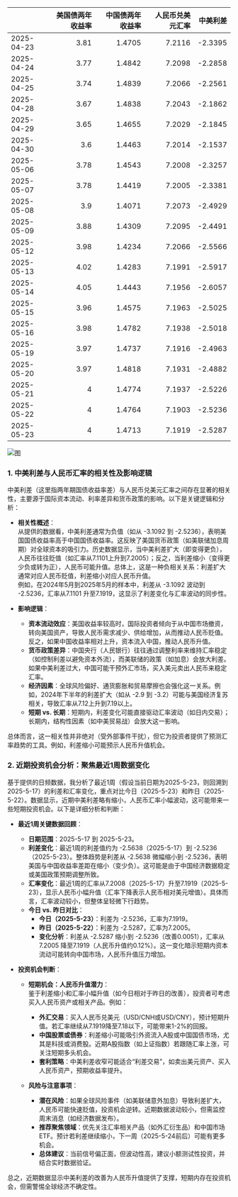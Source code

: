 |            |   美国债两年收益率 |   中国债两年收益率 |   人民币兑美元汇率 |   中美利差 |
|:-----------|-------------------:|-------------------:|-------------------:|-----------:|
| 2025-04-23 |               3.81 |             1.4705 |             7.2116 |    -2.3395 |
| 2025-04-24 |               3.77 |             1.4842 |             7.2098 |    -2.2858 |
| 2025-04-25 |               3.74 |             1.4839 |             7.2066 |    -2.2561 |
| 2025-04-28 |               3.67 |             1.4838 |             7.2043 |    -2.1862 |
| 2025-04-29 |               3.65 |             1.4655 |             7.2029 |    -2.1845 |
| 2025-04-30 |               3.6  |             1.4463 |             7.2014 |    -2.1537 |
| 2025-05-06 |               3.78 |             1.4543 |             7.2008 |    -2.3257 |
| 2025-05-07 |               3.78 |             1.4419 |             7.2005 |    -2.3381 |
| 2025-05-08 |               3.9  |             1.4071 |             7.2073 |    -2.4929 |
| 2025-05-09 |               3.88 |             1.4309 |             7.2095 |    -2.4491 |
| 2025-05-12 |               3.98 |             1.4234 |             7.2066 |    -2.5566 |
| 2025-05-13 |               4.02 |             1.4283 |             7.1991 |    -2.5917 |
| 2025-05-14 |               4.05 |             1.4443 |             7.1956 |    -2.6057 |
| 2025-05-15 |               3.96 |             1.4575 |             7.1963 |    -2.5025 |
| 2025-05-16 |               3.98 |             1.4782 |             7.1938 |    -2.5018 |
| 2025-05-19 |               3.97 |             1.4737 |             7.1916 |    -2.4963 |
| 2025-05-20 |               3.97 |             1.4818 |             7.1931 |    -2.4882 |
| 2025-05-21 |               4    |             1.4774 |             7.1937 |    -2.5226 |
| 2025-05-22 |               4    |             1.4764 |             7.1903 |    -2.5236 |
| 2025-05-23 |               4    |             1.4713 |             7.1919 |    -2.5287 |

![图](%s\interest_exchanget.png)

### 1. 中美利差与人民币汇率的相关性及影响逻辑

中美利差（这里指两年期国债收益率差）与人民币兑美元汇率之间存在显著的相关性，主要源于国际资本流动、利率差异和货币政策的影响。以下是关键逻辑和分析：

- **相关性概述**：  
  从提供的数据看，中美利差通常为负值（如从 -3.1092 到 -2.5236），表明美国国债收益率高于中国国债收益率。这反映了美国货币政策（如美联储加息周期）对全球资本的吸引力。历史数据显示，当中美利差扩大（即变得更负），人民币往往贬值（如汇率从7.1101上升到7.2005）；反之，当利差缩小（变得更少负或转为正），人民币可能升值。总体上，这是一种负相关关系：利差扩大通常对应人民币贬值，利差缩小对应人民币升值。  
  例如，在2024年5月到2025年5月的样本中，利差从 -3.1092 波动到 -2.5236，汇率从7.1101 升至7.1919，这显示了利差变化与汇率波动的同步性。

- **影响逻辑**：  
  - **资本流动效应**：美国收益率较高时，国际投资者倾向于从中国市场撤资，转向美国资产，导致人民币需求减少、供给增加，从而推动人民币贬值。反之，如果中国收益率相对上升，资本流入中国，推动人民币升值。  
  - **货币政策差异**：中国央行（人民银行）往往通过调整利率来维持汇率稳定（如控制利差以避免资本外流），而美联储的政策（如加息）会放大利差。如果中美利差过大，中国可能干预外汇市场，买入美元卖出人民币来稳定汇率。  
  - **经济因素**：全球风险偏好、通货膨胀和贸易摩擦也会强化这一关系。例如，2024年下半年的利差扩大（如从 -2.9 到 -3.2）可能与美国经济复苏相关，导致汇率从7.12上升到7.19以上。  
  - **短期 vs. 长期**：短期内，利差变化可能直接驱动汇率波动（如日内交易）；长期内，结构性因素（如中美贸易战）会放大这一影响。

总体而言，这一相关性并非绝对（受外部事件干扰），但它为投资者提供了预测汇率趋势的工具。例如，利差缩小可能预示人民币升值机会。

### 2. 近期投资机会分析：聚焦最近1周数据变化

基于提供的日频数据，我分析了最近1周（假设当前日期为2025-5-23，则回溯到2025-5-17）的利差和汇率变化，重点对比今日（2025-5-23）和昨日（2025-5-22）。数据显示，近期中美利差略有缩小，人民币汇率小幅波动，这可能带来一些短期投资机会。以下是详细分析和判断：

- **最近1周关键数据回顾**：  
  - **日期范围**：2025-5-17 到 2025-5-23。  
  - **利差变化**：最近1周的利差值约为 -2.5638（2025-5-17）到 -2.5236（2025-5-23）。整体趋势是利差从 -2.5638 微幅缩小到 -2.5236，表明美国与中国收益率差距在缩小（变少负）。这可能是由于中国经济数据稳定或美国政策预期调整所致。  
  - **汇率变化**：最近1周的汇率从7.2008（2025-5-17）升至7.1919（2025-5-23），显示人民币小幅升值（汇率下降表示人民币相对美元增值）。具体而言，汇率波动较小，但整体呈轻微下行趋势。  
  - **今日 vs. 昨日对比**：  
    - **今日（2025-5-23）**：利差为 -2.5236，汇率为7.1919。  
    - **昨日（2025-5-22）**：利差为 -2.5287，汇率为7.2005。  
    - **变化分析**：利差从 -2.5287 缩小到 -2.5236（改善0.0051），汇率从7.2005 降至7.1919（人民币升值约0.12%）。这一变化暗示短期内资本流动可能转向中国市场，人民币升值压力增加。

- **投资机会判断**：  
  - **短期机会：人民币升值潜力**：  
    鉴于利差缩小和汇率小幅升值（如今日相对于昨日的改善），投资者可考虑买入人民币资产或相关产品。例如：  
    - **外汇交易**：买入人民币兑美元（USD/CNH或USD/CNY），预计短期升值。若汇率继续从7.1919降至7.18以下，可能带来1-2%的回报。  
    - **中国股票或债券**：利差缩小可能吸引外资流入A股或中国国债市场，尤其是科技或消费股。近期A股指数（如上证指数）若跟随汇率上涨，可关注短期多头机会。  
    - **套利策略**：中美利差收窄可能适合“利差交易”，如卖出美元资产、买入人民币资产，预期收益率提升。  

  - **风险与注意事项**：  
    - **潜在风险**：如果全球风险事件（如美联储意外加息）导致利差扩大，人民币可能快速贬值，投资机会逆转。近期数据波动较小，但需监控周末消息（如经济数据发布）。  
    - **推荐聚焦领域**：优先关注汇率相关产品（如外汇衍生品）和中国市场ETF。预计若利差继续缩小，下一周（2025-5-24前后）可能有更多机会。  
    - **总体建议**：当前信号偏正面，但波动性高，建议小额测试性投资，并结合实时数据验证。

总之，近期数据显示中美利差的改善为人民币升值提供了支撑，短期内存在投资机会，但需警惕全球经济不确定性。